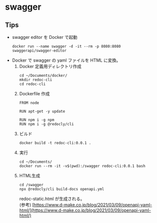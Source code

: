 # swagger


## Tips

* swagger editor を Docker で起動  
  ```
  docker run --name swagger -d -it --rm -p 8080:8080 swaggerapi/swagger-editor
  ```
* Docker で swagger の yaml ファイルを HTML に変換。  
  1. Docker 定義用ディレクトリ作成  
     ```
     cd ~/Documents/docker/
     mkdir redoc-cli
     cd redoc-cli
     ```
  1. Dockerfile 作成  
     ```
     FROM node

     RUN apt-get -y update

     RUN npm i -g npm
     RUN npm i -g @redocly/cli
     ```
  1. ビルド  
     ```
     docker build -t redoc-cli:0.0.1 .
     ```
  1. 実行  
     ```
     cd ~/Documents/
     docker run --rm -it -v$(pwd):/swagger redoc-cli:0.0.1 bash
     ```
  1. HTML生成  
     ```
     cd /swagger
     npx @redocly/cli build-docs openapi.yml
     ```  
     redoc-static.html が生成される。  
     (参考) [https://www.d-make.co.jp/blog/2021/03/09/openapi-yaml-html/](https://www.d-make.co.jp/blog/2021/03/09/openapi-yaml-html/)
